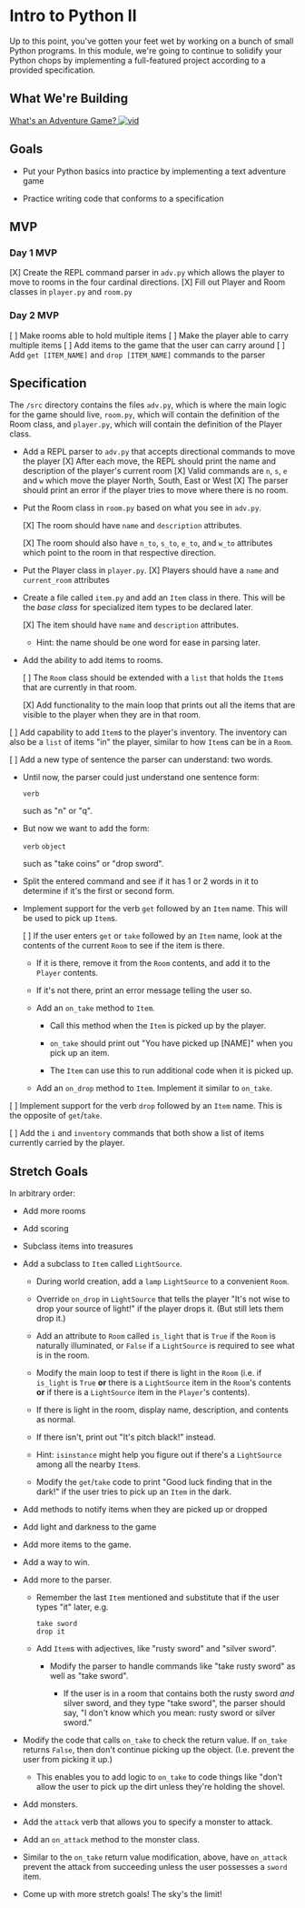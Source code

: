 # Intro to Python II

Up to this point, you've gotten your feet wet by working on a bunch of small Python programs. In this module, we're going to continue to solidify your Python chops by implementing a full-featured project according to a provided specification.


## What We're Building
[What's an Adventure Game? ![vid](https://tk-assets.lambdaschool.com/7928cdb4-b8a3-45a6-b231-5b9d1fc1e002_ScreenShot2019-03-22at5.47.28PM.png)](https://youtu.be/WaZccFqJUT8)


## Goals

* Put your Python basics into practice by implementing a text adventure game

* Practice writing code that conforms to a specification


## MVP

### Day 1 MVP

[X] Create the REPL command parser in `adv.py` which allows the player to move to rooms
  in the four cardinal directions.
[X] Fill out Player and Room classes in `player.py` and `room.py`

### Day 2 MVP

[ ] Make rooms able to hold multiple items
[ ] Make the player able to carry multiple items
[ ] Add items to the game that the user can carry around
[ ] Add `get [ITEM_NAME]` and `drop [ITEM_NAME]` commands to the parser

## Specification

The `/src` directory contains the files `adv.py`, which is where the main logic for the game should live, `room.py`, which will contain the definition of the Room class, and `player.py`, which will contain the definition of the Player class.


* Add a REPL parser to `adv.py` that accepts directional commands to move the player
  [X] After each move, the REPL should print the name and description of the player's current room
  [X] Valid commands are `n`, `s`, `e` and `w` which move the player North, South, East or West
  [X] The parser should print an error if the player tries to move where there is no room.

* Put the Room class in `room.py` based on what you see in `adv.py`.

  [X] The room should have `name` and `description` attributes.

  [X] The room should also have `n_to`, `s_to`, `e_to`, and `w_to` attributes
    which point to the room in that respective direction.

* Put the Player class in `player.py`.
  [X] Players should have a `name` and `current_room` attributes


* Create a file called `item.py` and add an `Item` class in there. This will be the _base class_ for specialized item types to be declared
    later.

  [X] The item should have `name` and `description` attributes.

     * Hint: the name should be one word for ease in parsing later.

* Add the ability to add items to rooms.

  [ ] The `Room` class should be extended with a `list` that holds the `Item`s
    that are currently in that room.

  [X] Add functionality to the main loop that prints out all the items that are
    visible to the player when they are in that room.

[ ] Add capability to add `Item`s to the player's inventory. The inventory can
  also be a `list` of items "in" the player, similar to how `Item`s can be in a
  `Room`.

[ ] Add a new type of sentence the parser can understand: two words.

  * Until now, the parser could just understand one sentence form:

     `verb`

    such as "n" or "q".

  * But now we want to add the form:

    `verb` `object`

    such as "take coins" or "drop sword".

  * Split the entered command and see if it has 1 or 2 words in it to determine
    if it's the first or second form.

* Implement support for the verb `get` followed by an `Item` name. This will be
  used to pick up `Item`s.

  [ ] If the user enters `get` or `take` followed by an `Item` name, look at the
    contents of the current `Room` to see if the item is there.

     * If it is there, remove it from the `Room` contents, and add it to the
       `Player` contents.

     * If it's not there, print an error message telling the user so.

     * Add an `on_take` method to `Item`.

        * Call this method when the `Item` is picked up by the player.

        * `on_take` should print out "You have picked up [NAME]" when you pick up an item.

        * The `Item` can use this to run additional code when it is picked up.

     * Add an `on_drop` method to `Item`. Implement it similar to `on_take`.

[ ] Implement support for the verb `drop` followed by an `Item` name. This is the
  opposite of `get`/`take`.

[ ] Add the `i` and `inventory` commands that both show a list of items currently
  carried by the player.


## Stretch Goals

In arbitrary order:

* Add more rooms

* Add scoring

* Subclass items into treasures

* Add a subclass to `Item` called `LightSource`.

  * During world creation, add a `lamp` `LightSource` to a convenient `Room`.

  * Override `on_drop` in `LightSource` that tells the player "It's not wise to
  drop your source of light!" if the player drops it. (But still lets them drop
  it.)

  * Add an attribute to `Room` called `is_light` that is `True` if the `Room` is
  naturally illuminated, or `False` if a `LightSource` is required to see what
  is in the room.

  * Modify the main loop to test if there is light in the `Room` (i.e. if
    `is_light` is `True` **or** there is a `LightSource` item in the `Room`'s
    contents **or** if there is a `LightSource` item in the `Player`'s contents).

  * If there is light in the room, display name, description, and contents as
    normal.

  * If there isn't, print out "It's pitch black!" instead.

  * Hint: `isinstance` might help you figure out if there's a `LightSource`
    among all the nearby `Item`s.

  * Modify the `get`/`take` code to print "Good luck finding that in the dark!" if
  the user tries to pick up an `Item` in the dark.

* Add methods to notify items when they are picked up or dropped

* Add light and darkness to the game

* Add more items to the game.

* Add a way to win.

* Add more to the parser.

  * Remember the last `Item` mentioned and substitute that if the user types
    "it" later, e.g.

    ```
    take sword
    drop it
    ```

  * Add `Item`s with adjectives, like "rusty sword" and "silver sword".

    * Modify the parser to handle commands like "take rusty sword" as well as
      "take sword".

      * If the user is in a room that contains both the rusty sword _and_ silver
        sword, and they type "take sword", the parser should say, "I don't know
        which you mean: rusty sword or silver sword."

* Modify the code that calls `on_take` to check the return value. If `on_take`
  returns `False`, then don't continue picking up the object. (I.e. prevent the
  user from picking it up.)

  * This enables you to add logic to `on_take` to code things like "don't allow
    the user to pick up the dirt unless they're holding the shovel.

* Add monsters.

* Add the `attack` verb that allows you to specify a monster to attack.

* Add an `on_attack` method to the monster class.

* Similar to the `on_take` return value modification, above, have `on_attack`
  prevent the attack from succeeding unless the user possesses a `sword` item.

* Come up with more stretch goals! The sky's the limit!
